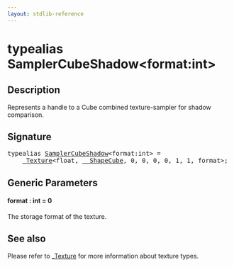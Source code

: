 ```yaml
---
layout: stdlib-reference
---
```


# typealias SamplerCubeShadow\<format:int\>

## Description

Represents a handle to a Cube combined texture-sampler for shadow comparison.

## Signature

<pre>
<span class='code_keyword'>typealias</span> <a href="samplercubeshadow-07b.md" class="code_type">SamplerCubeShadow</a>&lt;format:<span class="code_keyword">int</span>&gt; = 
    <a href="0texture-01/index.md" class="code_type">_Texture</a>&lt;<span class="code_keyword">float</span>, <a href="0_shapecube-027/index.md" class="code_type">__ShapeCube</a>, 0, 0, 0, 0, 1, 1, format&gt;;
</pre>

## Generic Parameters

####  <a id="decl-format"></a>format  : int = 0
The storage format of the texture.


## See also

Please refer to <span class='code'><a href="0texture-01/index.md" class="code_type">_Texture</a></span> for more information about texture types.



<script>
// Fix .md links to .html when on ReadTheDocs
if (window.location.hostname.includes('readthedocs') || 
    window.location.hostname.includes('rtfd.io')) {
  document.addEventListener('DOMContentLoaded', function() {
    const links = document.querySelectorAll('a');
    links.forEach(link => {
      const href = link.getAttribute('href');
      if (href && href.includes('.md')) {
        // This regex will handle .md links with or without fragment identifiers or query parameters
        link.href = link.href.replace(/(.+)\.md(#[^?]*)?(\?.*)?$/, '$1.html$2$3');
      }
    });
  });
}
</script>
